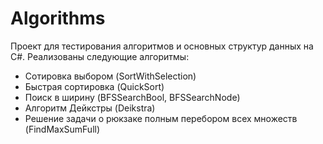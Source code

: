 # Algorithms
Проект для тестирования алгоритмов и основных структур данных на C#. Реализованы следующие алгоритмы:
* Сотировка выбором (SortWithSelection)
* Быстрая сортировка (QuickSort)
* Поиск в ширину (BFSSearchBool, BFSSearchNode)
* Алгоритм Дейкстры (Deikstra)
* Решение задачи о рюкзаке полным перебором всех множеств (FindMaxSumFull)